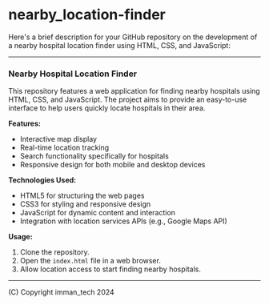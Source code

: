 # nearby_location-finder
Here's a brief description for your GitHub repository on the development of a nearby hospital location finder using HTML, CSS, and JavaScript:

---

### Nearby Hospital Location Finder

This repository features a web application for finding nearby hospitals using HTML, CSS, and JavaScript. The project aims to provide an easy-to-use interface to help users quickly locate hospitals in their area.

**Features:**
- Interactive map display
- Real-time location tracking
- Search functionality specifically for hospitals
- Responsive design for both mobile and desktop devices

**Technologies Used:**
- HTML5 for structuring the web pages
- CSS3 for styling and responsive design
- JavaScript for dynamic content and interaction
- Integration with location services APIs (e.g., Google Maps API)

**Usage:**
1. Clone the repository.
2. Open the `index.html` file in a web browser.
3. Allow location access to start finding nearby hospitals.

---
(C) Copyright imman_tech 2024
